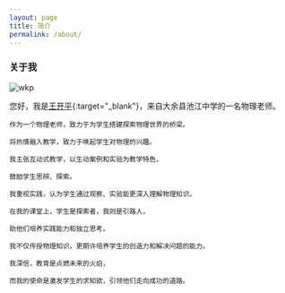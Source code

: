 ```yaml
---
layout: page
title: 简介
permalink: /about/
---
```


### 关于我

![wkp](https://wangkaiping.cn/images/wkp/img_8.png)

您好，我是[王开平](http://www.jxeduyun.com/App.EduSNS/Src/index.php?app=public&mod=PersonCenter&act=index&uid=1026219){:target="_blank"}，来自大余县池江中学的一名物理老师。
```
作为一个物理老师，致力于为学生搭建探索物理世界的桥梁。

将热情融入教学，致力于唤起学生对物理的兴趣。

我主张互动式教学，以生动案例和实验为教学特色，

鼓励学生思辨、探索。

我重视实践，认为学生通过观察、实验能更深入理解物理知识。

在我的课堂上，学生是探索者，我则是引路人，

助他们培养实践能力和独立思考。

我不仅传授物理知识，更期许培养学生的创造力和解决问题的能力。

我深信，教育是点燃未来的火焰，

而我的使命是激发学生的求知欲，引领他们走向成功的道路。

```
